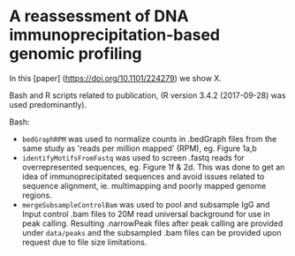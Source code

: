 # A reassessment of DNA immunoprecipitation-based genomic profiling
In this [paper] (https://doi.org/10.1101/224279) we show X.

Bash and R scripts related to publication, (R version 3.4.2 (2017-09-28) was used predominantly). 

Bash:
- `bedGraphRPM` was used to normalize counts in .bedGraph files from the same study as 'reads per million mapped' (RPM), eg. Figure 1a,b
- `identifyMotifsFromFastq` was used to screen .fastq reads for overrepresented sequences, eg. Figure 1f & 2d. This was done to get an idea of immunoprecipitated sequences and avoid issues related to sequence alignment, ie. multimapping and poorly mapped genome regions.
- `mergeSubsampleControlBam` was used to pool and subsample IgG and Input control .bam files to 20M read universal background for use in peak calling. Resulting .narrowPeak files after peak calling are provided under `data/peaks` and the subsampled .bam files can be provided upon request due to file size limitations.
